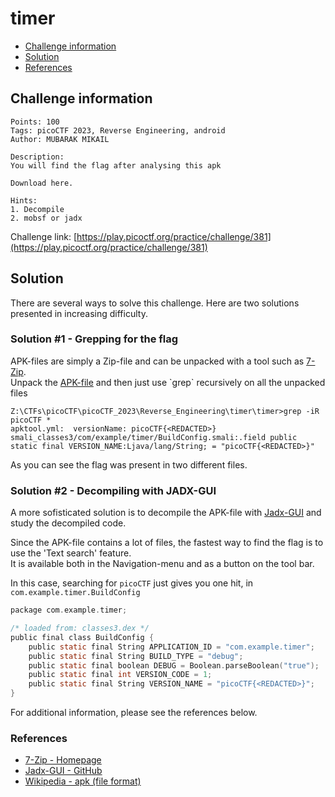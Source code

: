 # timer

- [Challenge information](#challenge-information)
- [Solution](#solution)
- [References](#references)

## Challenge information
```
Points: 100
Tags: picoCTF 2023, Reverse Engineering, android
Author: MUBARAK MIKAIL
 
Description:
You will find the flag after analysing this apk

Download here.
 
Hints:
1. Decompile
2. mobsf or jadx
```
Challenge link: [https://play.picoctf.org/practice/challenge/381](https://play.picoctf.org/practice/challenge/381)

## Solution

There are several ways to solve this challenge. Here are two solutions presented in increasing difficulty.

### Solution #1 - Grepping for the flag

APK-files are simply a Zip-file and can be unpacked with a tool such as [7-Zip](https://www.7-zip.org/).  
Unpack the [APK-file](https://en.wikipedia.org/wiki/Apk_(file_format)) and then just use `grep` recursively on all the unpacked files
```
Z:\CTFs\picoCTF\picoCTF_2023\Reverse_Engineering\timer\timer>grep -iR picoCTF *
apktool.yml:  versionName: picoCTF{<REDACTED>}
smali_classes3/com/example/timer/BuildConfig.smali:.field public static final VERSION_NAME:Ljava/lang/String; = "picoCTF{<REDACTED>}"
```

As you can see the flag was present in two different files.

### Solution #2 - Decompiling with JADX-GUI

A more sofisticated solution is to decompile the APK-file with [Jadx-GUI](https://github.com/skylot/jadx) and study the decompiled code.

Since the APK-file contains a lot of files, the fastest way to find the flag is to use the 'Text search' feature.  
It is available both in the Navigation-menu and as a button on the tool bar.

In this case, searching for `picoCTF` just gives you one hit, in `com.example.timer.BuildConfig`
```C
package com.example.timer;

/* loaded from: classes3.dex */
public final class BuildConfig {
    public static final String APPLICATION_ID = "com.example.timer";
    public static final String BUILD_TYPE = "debug";
    public static final boolean DEBUG = Boolean.parseBoolean("true");
    public static final int VERSION_CODE = 1;
    public static final String VERSION_NAME = "picoCTF{<REDACTED>}";
}
```

For additional information, please see the references below.

### References

- [7-Zip - Homepage](https://www.7-zip.org/)
- [Jadx-GUI - GitHub](https://github.com/skylot/jadx)
- [Wikipedia - apk (file format)](https://en.wikipedia.org/wiki/Apk_(file_format))
